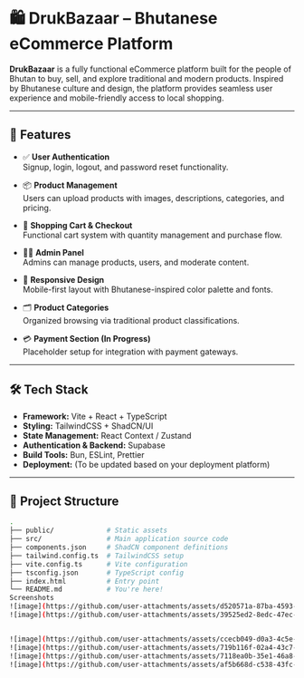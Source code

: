 # 🛍️ DrukBazaar – Bhutanese eCommerce Platform

**DrukBazaar** is a fully functional eCommerce platform built for the people of Bhutan to buy, sell, and explore traditional and modern products. Inspired by Bhutanese culture and design, the platform provides seamless user experience and mobile-friendly access to local shopping.

---

## 🚀 Features

- ✅ **User Authentication**  
  Signup, login, logout, and password reset functionality.

- 📦 **Product Management**  
  Users can upload products with images, descriptions, categories, and pricing.

- 🛒 **Shopping Cart & Checkout**  
  Functional cart system with quantity management and purchase flow.

- 🧑‍💼 **Admin Panel**  
  Admins can manage products, users, and moderate content.

- 🎨 **Responsive Design**  
  Mobile-first layout with Bhutanese-inspired color palette and fonts.

- 🗂️ **Product Categories**  
  Organized browsing via traditional product classifications.

- 💳 **Payment Section (In Progress)**  
  Placeholder setup for integration with payment gateways.

---

## 🛠️ Tech Stack

- **Framework:** Vite + React + TypeScript  
- **Styling:** TailwindCSS + ShadCN/UI  
- **State Management:** React Context / Zustand  
- **Authentication & Backend:** Supabase  
- **Build Tools:** Bun, ESLint, Prettier  
- **Deployment:** (To be updated based on your deployment platform)

---

## 📁 Project Structure

```bash
.
├── public/             # Static assets
├── src/                # Main application source code
├── components.json     # ShadCN component definitions
├── tailwind.config.ts  # TailwindCSS setup
├── vite.config.ts      # Vite configuration
├── tsconfig.json       # TypeScript config
├── index.html          # Entry point
└── README.md           # You're here!
Screenshots
![image](https://github.com/user-attachments/assets/d520571a-87ba-4593-961d-2401c1f3a835)
![image](https://github.com/user-attachments/assets/39525ed2-8edc-47ec-8e2f-7a0510cd00de)


![image](https://github.com/user-attachments/assets/ccecb049-d0a3-4c5e-b788-e77a85e01f35)
![image](https://github.com/user-attachments/assets/719b116f-02a4-43c7-9737-a5404d3caf9b)
![image](https://github.com/user-attachments/assets/7118ea0b-35e1-46a8-b805-4088c1d2611c)
![image](https://github.com/user-attachments/assets/af5b668d-c538-43fc-93d6-71cab5200c26)





